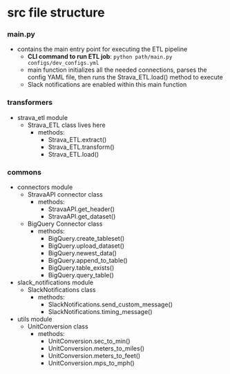 # src file structure

### main.py
- contains the main entry point for executing the ETL pipeline
    - __CLI command to run ETL job__: ```python path/main.py configs/dev_configs.yml```
    - main function initializes all the needed connections, parses the config YAML file, then runs the Strava_ETL.load() method
    to execute 
    - Slack notifications are enabled within this main function

### transformers
- strava_etl module
    - Strava_ETL class lives here
        - methods:
             - Strava_ETL.extract()
             - Strava_ETL.transform()
             - Strava_ETL.load()

### commons
- connectors module
    - StravaAPI connector class
        - methods:
            - StravaAPI.get_header()
            - StravaAPI.get_dataset()
    - BigQuery Connector class
        - methods:
            - BigQuery.create_tableset()
            - BigQuery.upload_dataset()
            - BigQuery.newest_data()
            - BigQuery.append_to_table()
            - BigQuery.table_exists()
            - BigQuery.query_table()
- slack_notifications module
    - SlackNotifications class
        - methods:
            - SlackNotifications.send_custom_message()
            - SlackNotifications.timing_message()
- utils module
    - UnitConversion class
        - methods:
            - UnitConversion.sec_to_min()
            - UnitConversion.meters_to_miles()
            - UnitConversion.meters_to_feet()
            - UnitConversion.mps_to_mph()